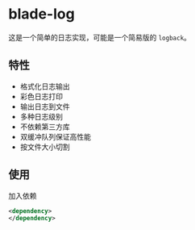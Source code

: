 # blade-log

这是一个简单的日志实现，可能是一个简易版的 `logback`。

## 特性

- 格式化日志输出
- 彩色日志打印
- 输出日志到文件
- 多种日志级别
- 不依赖第三方库
- 双缓冲队列保证高性能
- 按文件大小切割

## 使用

加入依赖


```xml
<dependency>
</dependency>
```